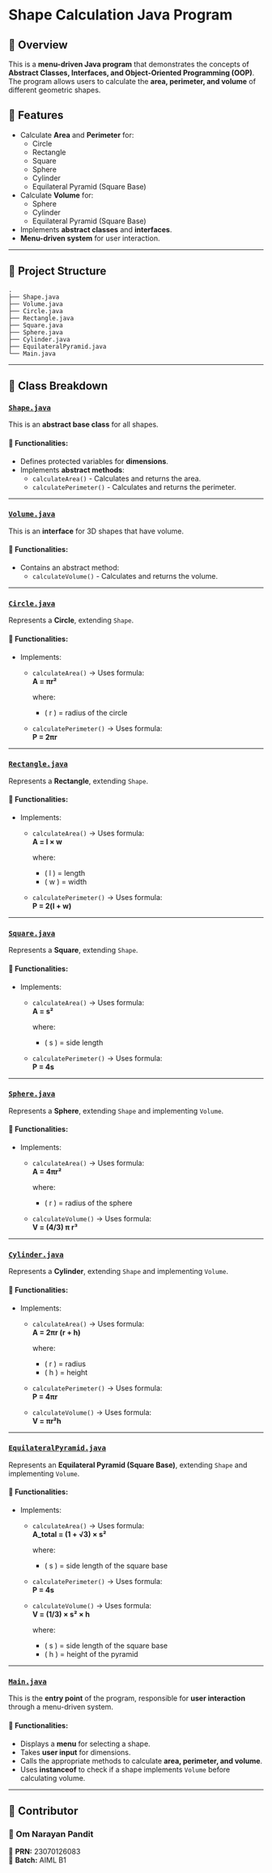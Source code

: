 # **Shape Calculation Java Program**

## 📌 Overview

This is a **menu-driven Java program** that demonstrates the concepts of **Abstract Classes, Interfaces, and Object-Oriented Programming (OOP)**. The program allows users to calculate the **area, perimeter, and volume** of different geometric shapes.

## 🚀 Features

- Calculate **Area** and **Perimeter** for:
  - Circle
  - Rectangle
  - Square
  - Sphere
  - Cylinder
  - Equilateral Pyramid (Square Base)
- Calculate **Volume** for:
  - Sphere
  - Cylinder
  - Equilateral Pyramid (Square Base)
- Implements **abstract classes** and **interfaces**.
- **Menu-driven system** for user interaction.

---

## 📂 Project Structure


```
.
├── Shape.java
├── Volume.java
├── Circle.java
├── Rectangle.java
├── Square.java
├── Sphere.java
├── Cylinder.java
├── EquilateralPyramid.java
└── Main.java
```

---

## **📌 Class Breakdown**


### **[`Shape.java`](Shape.java)**
This is an **abstract base class** for all shapes.

#### 🔹 Functionalities:
- Defines protected variables for **dimensions**.
- Implements **abstract methods**:
  - `calculateArea()` - Calculates and returns the area.
  - `calculatePerimeter()` - Calculates and returns the perimeter.

---

### **[`Volume.java`](Volume.java)**
This is an **interface** for 3D shapes that have volume.

#### 🔹 Functionalities:
- Contains an abstract method:
  - `calculateVolume()` - Calculates and returns the volume.

---

### **[`Circle.java`](Circle.java)**
Represents a **Circle**, extending `Shape`.

#### 🔹 Functionalities:
- Implements:
  - `calculateArea()` → Uses formula:  
    **A = πr²**
    
    where:  
    - \( r \) = radius of the circle  

  - `calculatePerimeter()` → Uses formula:  
    **P = 2πr**


---

### **[`Rectangle.java`](Rectangle.java)**
Represents a **Rectangle**, extending `Shape`.

#### 🔹 Functionalities:
- Implements:
  - `calculateArea()` → Uses formula:  
    **A = l × w**
  
    where:  
    - \( l \) = length  
    - \( w \) = width  

  - `calculatePerimeter()` → Uses formula:  
    **P = 2(l + w)**
  

---

### **[`Square.java`](Square.java)**
Represents a **Square**, extending `Shape`.

#### 🔹 Functionalities:
- Implements:
  - `calculateArea()` → Uses formula:  
    **A = s²**
  
    where:  
    - \( s \) = side length  

  - `calculatePerimeter()` → Uses formula:  
    **P = 4s**
  

---

### **[`Sphere.java`](Sphere.java)**
Represents a **Sphere**, extending `Shape` and implementing `Volume`.

#### 🔹 Functionalities:
- Implements:
  - `calculateArea()` → Uses formula:  
    **A = 4πr²**
  
    where:  
    - \( r \) = radius of the sphere  

  - `calculateVolume()` → Uses formula:  
    **V = (4/3) π r³**


---

### **[`Cylinder.java`](Cylinder.java)**
Represents a **Cylinder**, extending `Shape` and implementing `Volume`.

#### 🔹 Functionalities:
- Implements:
  - `calculateArea()` → Uses formula:  
    **A = 2πr (r + h)**
  
    where:  
    - \( r \) = radius  
    - \( h \) = height  

  - `calculatePerimeter()` → Uses formula:  
    **P = 4πr**
  

  - `calculateVolume()` → Uses formula:  
    **V = πr²h**
  

---

### **[`EquilateralPyramid.java`](EquilateralPyramid.java)**
Represents an **Equilateral Pyramid (Square Base)**, extending `Shape` and implementing `Volume`.

#### 🔹 Functionalities:
- Implements:
  - `calculateArea()` → Uses formula:  
    **A_total = (1 + √3) × s²**
  
    where:  
    - \( s \) = side length of the square base  

  - `calculatePerimeter()` → Uses formula:  
    **P = 4s**
  

  - `calculateVolume()` → Uses formula:  
    **V = (1/3) × s² × h**
  
    where:  
    - \( s \) = side length of the square base  
    - \( h \) = height of the pyramid  

---

### **[`Main.java`](Main.java)**
This is the **entry point** of the program, responsible for **user interaction** through a menu-driven system.

#### 🔹 Functionalities:
- Displays a **menu** for selecting a shape.
- Takes **user input** for dimensions.
- Calls the appropriate methods to calculate **area, perimeter, and volume**.
- Uses **instanceof** to check if a shape implements `Volume` before calculating volume.

---

## 🔗 Contributor

### 👤 Om Narayan Pandit  
📌 **PRN:** 23070126083  
📌 **Batch:** AIML B1  
